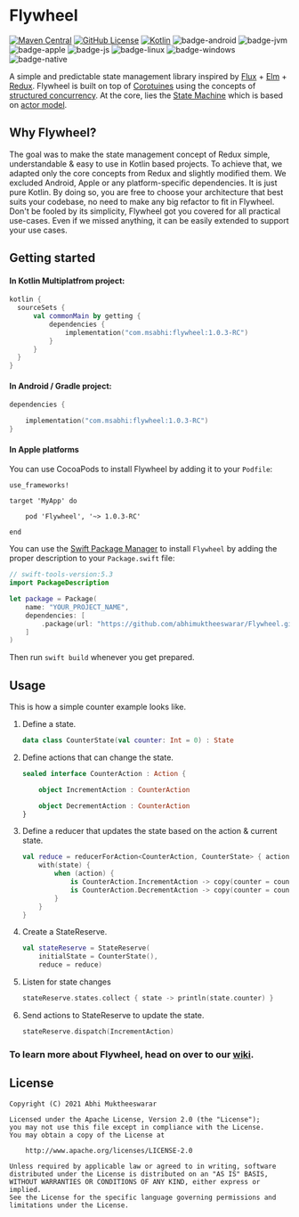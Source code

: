 # **Flywheel**

[![Maven Central](https://img.shields.io/maven-central/v/com.msabhi/flywheel?style=flat)](https://search.maven.org/search?q=com.msabhi.flywheel)
[![GitHub License](https://img.shields.io/badge/license-Apache%20License%202.0-blue.svg?style=flat)](http://www.apache.org/licenses/LICENSE-2.0)
[![Kotlin](https://img.shields.io/badge/kotlin-1.5.0-blue.svg?logo=kotlin)](http://kotlinlang.org)
![badge-android](https://img.shields.io/badge/platform-android-3DDC84.svg?style=flat)
![badge-jvm](https://img.shields.io/badge/platform-jvm-red.svg?style=flat)
![badge-apple](https://img.shields.io/badge/platform-ios%20%7C%20macos%20%7C%20watchos%20%7C%20tvos-lightgrey?style=flat)
![badge-js](https://img.shields.io/badge/platform-js-yellow.svg?style=flat)
![badge-linux](https://img.shields.io/badge/platform-linux-important.svg?style=flat)
![badge-windows](https://img.shields.io/badge/platform-windows-informational.svg?style=flat)
![badge-native](https://img.shields.io/badge/platform-native-lightgrey.svg?style=flat)


A simple and predictable state management library inspired by [Flux](https://facebook.github.io/flux/docs/in-depth-overview) + [Elm](https://guide.elm-lang.org/architecture/) + [Redux](https://github.com/reactjs/redux). Flywheel is built on top of [Corotuines](https://kotlinlang.org/docs/coroutines-overview.html) using the concepts of [structured concurrency](https://kotlinlang.org/docs/coroutines-basics.html#structured-concurrency). At the core, lies the [State Machine](https://en.wikipedia.org/wiki/Finite-state_machine) which is based on [actor model](https://en.wikipedia.org/wiki/Actor_model).


## **Why Flywheel?**

The goal was to make the state management concept of Redux simple, understandable & easy to use in Kotlin based projects. To achieve that, we adapted only the core concepts from Redux and slightly modified them. We excluded Android, Apple or any platform-specific dependencies. It is just pure Kotlin. By doing so, you are free to choose your architecture that best suits your codebase, no need to make any big refactor to fit in Flywheel. Don't be fooled by its simplicity, Flywheel got you covered for all practical use-cases. Even if we missed anything, it can be easily extended to support your use cases.


## **Getting started**

#### In Kotlin Multiplatfrom project:

```Kotlin
kotlin {
  sourceSets {
      val commonMain by getting {
          dependencies {
              implementation("com.msabhi:flywheel:1.0.3-RC")
          }
      }
  }
}
```

#### In Android / Gradle project:

```Kotlin
dependencies {

    implementation("com.msabhi:flywheel:1.0.3-RC")
}
```


#### In Apple platforms
You can use CocoaPods to install Flywheel by adding it to your `Podfile`:
```
use_frameworks!

target 'MyApp' do

    pod 'Flywheel', '~> 1.0.3-RC'

end
```

You can use the [Swift Package Manager](https://swift.org/package-manager) to install `Flywheel` by adding the proper description to your `Package.swift` file:

```swift
// swift-tools-version:5.3
import PackageDescription

let package = Package(
    name: "YOUR_PROJECT_NAME",
    dependencies: [
        .package(url: "https://github.com/abhimuktheeswarar/Flywheel.git", from: "1.0.3-RC"),
    ]
)
```
Then run `swift build` whenever you get prepared.

## **Usage**

This is how a simple counter example looks like.

1. Define a state.

    ```Kotlin
    data class CounterState(val counter: Int = 0) : State
    ```

2. Define actions that can change the state.

    ```Kotlin
    sealed interface CounterAction : Action {

        object IncrementAction : CounterAction

        object DecrementAction : CounterAction
    }
    ```

3. Define a reducer that updates the state based on the action & current state.

    ```Kotlin
    val reduce = reducerForAction<CounterAction, CounterState> { action, state ->
        with(state) {
            when (action) {
                is CounterAction.IncrementAction -> copy(counter = counter + 1)
                is CounterAction.DecrementAction -> copy(counter = counter - 1)
            }
        }
    }
    ```

4. Create a StateReserve.

    ```Kotlin
    val stateReserve = StateReserve(
        initialState = CounterState(),
        reduce = reduce)
    ```

5. Listen for state changes

    ```Kotlin
    stateReserve.states.collect { state -> println(state.counter) }
    ```

6. Send actions to StateReserve to update the state.

    ```Kotlin
    stateReserve.dispatch(IncrementAction)
    ```


### To learn more about Flywheel, head on over to our [wiki](https://github.com/abhimuktheeswarar/Flywheel/wiki).


## **License**

```License
Copyright (C) 2021 Abhi Muktheeswarar

Licensed under the Apache License, Version 2.0 (the "License");
you may not use this file except in compliance with the License.
You may obtain a copy of the License at

    http://www.apache.org/licenses/LICENSE-2.0

Unless required by applicable law or agreed to in writing, software
distributed under the License is distributed on an "AS IS" BASIS,
WITHOUT WARRANTIES OR CONDITIONS OF ANY KIND, either express or implied.
See the License for the specific language governing permissions and
limitations under the License.
```
